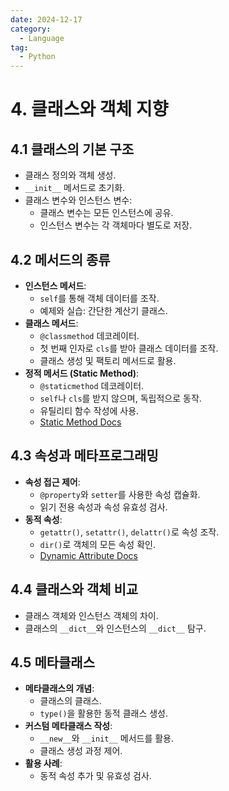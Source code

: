 ```yaml
---
date: 2024-12-17
category:
  - Language
tag:
  - Python
---
```

# 4. 클래스와 객체 지향

## 4.1 클래스의 기본 구조
- 클래스 정의와 객체 생성.
- `__init__` 메서드로 초기화.
- 클래스 변수와 인스턴스 변수:
  - 클래스 변수는 모든 인스턴스에 공유.
  - 인스턴스 변수는 각 객체마다 별도로 저장.

## 4.2 메서드의 종류
- **인스턴스 메서드**:
  - `self`를 통해 객체 데이터를 조작.
  - 예제와 실습: 간단한 계산기 클래스.
- **클래스 메서드**:
  - `@classmethod` 데코레이터.
  - 첫 번째 인자로 `cls`를 받아 클래스 데이터를 조작.
  - 클래스 생성 및 팩토리 메서드로 활용.
- **정적 메서드 (Static Method)**:
  - `@staticmethod` 데코레이터.
  - `self`나 `cls`를 받지 않으며, 독립적으로 동작.
  - 유틸리티 함수 작성에 사용.
  - [Static Method Docs](https://docs.python.org/3/library/functions.html#staticmethod)

## 4.3 속성과 메타프로그래밍
- **속성 접근 제어**:
  - `@property`와 `setter`를 사용한 속성 캡슐화.
  - 읽기 전용 속성과 속성 유효성 검사.
- **동적 속성**:
  - `getattr()`, `setattr()`, `delattr()`로 속성 조작.
  - `dir()`로 객체의 모든 속성 확인.
  - [Dynamic Attribute Docs](https://docs.python.org/3/library/functions.html#getattr)

## 4.4 클래스와 객체 비교
- 클래스 객체와 인스턴스 객체의 차이.
- 클래스의 `__dict__`와 인스턴스의 `__dict__` 탐구.

## 4.5 메타클래스
- **메타클래스의 개념**:
  - 클래스의 클래스.
  - `type()`을 활용한 동적 클래스 생성.
- **커스텀 메타클래스 작성**:
  - `__new__`와 `__init__` 메서드를 활용.
  - 클래스 생성 과정 제어.
- **활용 사례**:
  - 동적 속성 추가 및 유효성 검사.
